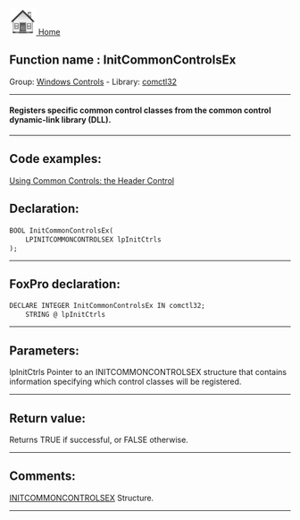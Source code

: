 [<img src="../../images/home.png"> Home ](https://github.com/VFPX/Win32API)  

## Function name : InitCommonControlsEx
Group: [Windows Controls](../../functions_group.md#Windows_Controls)  -  Library: [comctl32](../../libraries.md#comctl32)  
***  


#### Registers specific common control classes from the common control dynamic-link library (DLL).
***  


## Code examples:
[Using Common Controls: the Header Control](../../samples/sample_298.md)  

## Declaration:
```foxpro  
BOOL InitCommonControlsEx(
	LPINITCOMMONCONTROLSEX lpInitCtrls
);  
```  
***  


## FoxPro declaration:
```foxpro  
DECLARE INTEGER InitCommonControlsEx IN comctl32;
	STRING @ lpInitCtrls  
```  
***  


## Parameters:
lpInitCtrls
Pointer to an INITCOMMONCONTROLSEX structure that contains information specifying which control classes will be registered. 
  
***  


## Return value:
Returns TRUE if successful, or FALSE otherwise.   
***  


## Comments:
<a href="http://msdn.microsoft.com/library/default.asp?url=/library/en-us/shellcc/platform/commctls/common/structures/initcommoncontrolsex.asp">INITCOMMONCONTROLSEX</a> Structure.  
  
***  

